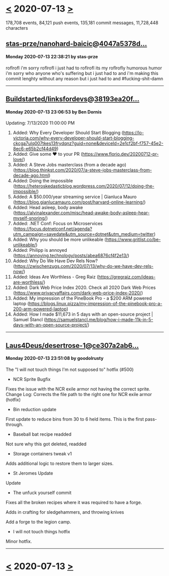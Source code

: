 # [<](2020-07-12.md) 2020-07-13 [>](2020-07-14.md)

178,708 events, 84,121 push events, 135,181 commit messages, 11,728,448 characters


## [stas-prze/nanohard-baicic](https://github.com/stas-prze/nanohard-baicic)@[4047a5378d...](https://github.com/stas-prze/nanohard-baicic/commit/4047a5378d02de8de5e2ad85e8883447637293c7)
#### Monday 2020-07-13 22:38:21 by stas-prze

roflrofl i'm sorry roflrofl i just had to roflrofl its my roflrofly humorous humor i'm sorry who anyone who's suffering but i just had to and i'm making this commit lenghty without any reason but i just had to and #fucking-shit-damn

---
## [Buildstarted/linksfordevs](https://github.com/Buildstarted/linksfordevs)@[38193ea20f...](https://github.com/Buildstarted/linksfordevs/commit/38193ea20f44a5b6ead2f889706f257aef13283d)
#### Monday 2020-07-13 23:06:53 by Ben Dornis

Updating: 7/13/2020 11:00:00 PM

 1. Added: Why Every Developer Should Start Blogging
    (https://lo-victoria.com/why-every-developer-should-start-blogging-ckcga7ulq007tkes13frydqnz?guid=none&deviceId=2e1cf2bf-f757-45e2-8ec6-e65b2cf44d49)
 2. Added: Give some ❤️ to your PR
    (https://www.florio.dev/20200712-pr-love/)
 3. Added: A Steve Jobs masterclass (from a decade ago)
    (https://blog.thinkst.com/2020/07/a-steve-jobs-masterclass-from-decade-ago.html)
 4. Added: Doing the impossible
    (https://heteroskedasticblog.wordpress.com/2020/07/12/doing-the-impossible/)
 5. Added: A $50.000/year streaming service | Gianluca Mauro
    (https://blog.gianlucamauro.com/post/harvard-online-learning/)
 6. Added: Head asleep, body awake
    (https://alvinalexander.com/misc/head-awake-body-asleep-hear-myself-snoring/)
 7. Added: .NET Conf: Focus on Microservices
    (https://focus.dotnetconf.net/agenda?utm_campaign=savedate&utm_source=dotnet&utm_medium=twitter)
 8. Added: Why you should be more unlikeable
    (https://www.gritlist.co/be-unlikeable/)
 9. Added: Philipp is annoyed
    (https://annoying.technology/posts/abea6876cf4f2e13/)
10. Added: Why Do We Have Dev Rels Now?
    (https://zwischenzugs.com/2020/07/13/why-do-we-have-dev-rels-now/)
11. Added: Ideas Are Worthless - Greg Raiz
    (https://gregraiz.com/ideas-are-worthless/)
12. Added: Dark Web Price Index 2020. Check all 2020 Dark Web Prices
    (https://www.privacyaffairs.com/dark-web-price-index-2020/)
13. Added: My impression of the PineBook Pro - a $200 ARM powered laptop
    (https://blogs.linux.pizza/my-impression-of-the-pinebook-pro-a-200-arm-powered-laptop)
14. Added: How I made $11,673 in 5 days with an open-source project | Samuel Štancl
    (https://samuelstancl.me/blog/how-i-made-11k-in-5-days-with-an-open-source-project/)

---
## [Laus4Deus/desertrose-1](https://github.com/Laus4Deus/desertrose-1)@[ce307a2ab6...](https://github.com/Laus4Deus/desertrose-1/commit/ce307a2ab65173436d4c3eff9147c92cd0c1db02)
#### Monday 2020-07-13 23:51:08 by goodolrusty

The "I will not touch things I'm not supposed to" hotfix (#500)

* NCR Sprite Bugfix

Fixes the issue with the NCR exile armor not having the correct sprite. Change Log: Corrects the file path to the right one for NCR exile armor (hotfix)

* Bin reduction update

First update to reduce bins from 30 to 6 held items.  This is the first pass-through.

* Baseball bat recipe readded

Not sure why this got deleted, readded

* Storage containers tweak v1

Adds additional logic to restore them to larger sizes.

* St Jeromes Update

Update

* The unfuck yourself commit

Fixes all the broken recipes where it was required to have a forge.

Adds in crafting for sledgehammers, and throwing knives

Add a forge to the legion camp.

* I will not touch things hotfix

Minor hotfix.

---

# [<](2020-07-12.md) 2020-07-13 [>](2020-07-14.md)

